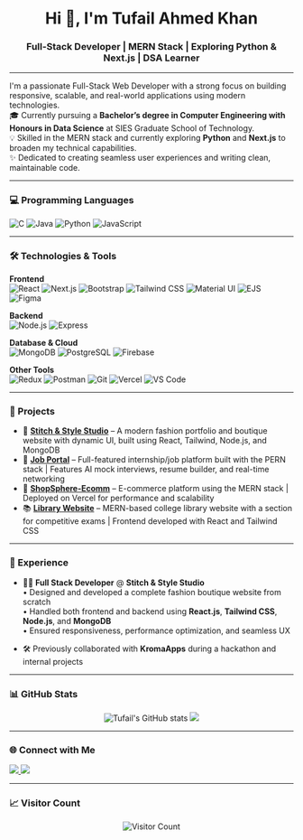 <h1 align="center">Hi 👋, I'm Tufail Ahmed Khan</h1>
<h3 align="center">Full-Stack Developer | MERN Stack | Exploring Python & Next.js | DSA Learner</h3>

---

I'm a passionate Full-Stack Web Developer with a strong focus on building responsive, scalable, and real-world applications using modern technologies.  
🎓 Currently pursuing a **Bachelor’s degree in Computer Engineering with Honours in Data Science** at SIES Graduate School of Technology.  
💡 Skilled in the MERN stack and currently exploring **Python** and **Next.js** to broaden my technical capabilities.  
✨ Dedicated to creating seamless user experiences and writing clean, maintainable code.

---

### 💻 Programming Languages  
![C](https://img.shields.io/badge/C-00599C?style=for-the-badge&logo=c&logoColor=white)
![Java](https://img.shields.io/badge/Java-007396?style=for-the-badge&logo=java&logoColor=white)
![Python](https://img.shields.io/badge/Python-3776AB?style=for-the-badge&logo=python&logoColor=white)
![JavaScript](https://img.shields.io/badge/JavaScript-F7DF1E?style=for-the-badge&logo=javascript&logoColor=black)

---

### 🛠️ Technologies & Tools

**Frontend**  
![React](https://img.shields.io/badge/React-20232A?style=for-the-badge&logo=react&logoColor=61DAFB)
![Next.js](https://img.shields.io/badge/Next.js-000000?style=for-the-badge&logo=nextdotjs&logoColor=white)
![Bootstrap](https://img.shields.io/badge/Bootstrap-563D7C?style=for-the-badge&logo=bootstrap&logoColor=white)
![Tailwind CSS](https://img.shields.io/badge/Tailwind_CSS-38B2AC?style=for-the-badge&logo=tailwind-css&logoColor=white)
![Material UI](https://img.shields.io/badge/MUI-007FFF?style=for-the-badge&logo=mui&logoColor=white)
![EJS](https://img.shields.io/badge/EJS-232F3E?style=for-the-badge)
![Figma](https://img.shields.io/badge/Figma-F24E1E?style=for-the-badge&logo=figma&logoColor=white)


**Backend**  
![Node.js](https://img.shields.io/badge/Node.js-339933?style=for-the-badge&logo=nodedotjs&logoColor=white)
![Express](https://img.shields.io/badge/Express.js-000000?style=for-the-badge&logo=express&logoColor=white)

**Database & Cloud**  
![MongoDB](https://img.shields.io/badge/MongoDB-4EA94B?style=for-the-badge&logo=mongodb&logoColor=white)
![PostgreSQL](https://img.shields.io/badge/Postgres-4169E1?style=for-the-badge&logo=postgresql&logoColor=white)
![Firebase](https://img.shields.io/badge/Firebase-ffca28?style=for-the-badge&logo=firebase&logoColor=black)

**Other Tools**  
![Redux](https://img.shields.io/badge/Redux-764ABC?style=for-the-badge&logo=redux&logoColor=white)
![Postman](https://img.shields.io/badge/Postman-FF6C37?style=for-the-badge&logo=postman&logoColor=white)
![Git](https://img.shields.io/badge/Git-F05032?style=for-the-badge&logo=git&logoColor=white)
![Vercel](https://img.shields.io/badge/Vercel-000000?style=for-the-badge&logo=vercel&logoColor=white)
![VS Code](https://img.shields.io/badge/VSCode-007ACC?style=for-the-badge&logo=visual-studio-code&logoColor=white)

---

### 🚀 Projects

- 👗 [**Stitch & Style Studio**](https://www.stitchandstyle.studio/) – A modern fashion portfolio and boutique website with dynamic UI, built using React, Tailwind, Node.js, and MongoDB  
- 🔐 [**Job Portal**](https://github.com/KhanTufailahmed/Job-Portal) – Full-featured internship/job platform built with the PERN stack | Features AI mock interviews, resume builder, and real-time networking  
- 🛒 [**ShopSphere-Ecomm**](https://github.com/KhanTufailahmed/ShopSphere-Ecomm) – E-commerce platform using the MERN stack | Deployed on Vercel for performance and scalability  
- 📚 [**Library Website**](https://github.com/GST-Library/Libray-Website) – MERN-based college library website with a section for competitive exams | Frontend developed with React and Tailwind CSS

---

### 💼 Experience

- 👨‍💻 **Full Stack Developer** @ **Stitch & Style Studio**  
  • Designed and developed a complete fashion boutique website from scratch  
  • Handled both frontend and backend using **React.js**, **Tailwind CSS**, **Node.js**, and **MongoDB**  
  • Ensured responsiveness, performance optimization, and seamless UX

- 🛠️ Previously collaborated with **KromaApps** during a hackathon and internal projects

---

### 📊 GitHub Stats

<p align="center">
  <img src="https://github-readme-stats.vercel.app/api?username=KhanTufailahmed&show_icons=true&theme=github_dark" alt="Tufail's GitHub stats" />
  <img src="https://github-readme-stats.vercel.app/api/top-langs/?username=KhanTufailahmed&layout=compact&theme=github_dark" />
</p>

---

### 🌐 Connect with Me

<p>
  <a href="https://www.linkedin.com/in/tufail-ahmed-khan-1b01032a7/">
    <img src="https://img.shields.io/badge/LinkedIn-blue?style=for-the-badge&logo=linkedin&logoColor=white" />
  </a>
  <a href="mailto:tufailahmedkhan376@gmail.com">
    <img src="https://img.shields.io/badge/Gmail-red?style=for-the-badge&logo=gmail&logoColor=white" />
  </a>
</p>

---
### 📈 Visitor Count

<p align="center">
  <img src="https://hits.dwyl.com/KhanTufailahmed/YourRepo.svg?style=flat-square" alt="Visitor Count" />
</p>

